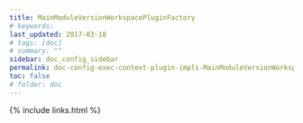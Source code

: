 ```yaml
---
title: MainModuleVersionWorkspacePluginFactory
# keywords:
last_updated: 2017-03-18
# tags: [doc]
# summary: ""
sidebar: doc_config_sidebar
permalink: doc-config-exec-context-plugin-impls-MainModuleVersionWorkspacePluginFactory.html
toc: false
# folder: doc
---
```


{% include links.html %}
 